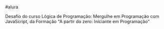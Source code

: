 #alura

Desafio do curso Lógica de Programação: Mergulhe em Programação com JavaScript, 
da Formação "A partir do zero: Iniciante em Programação"
